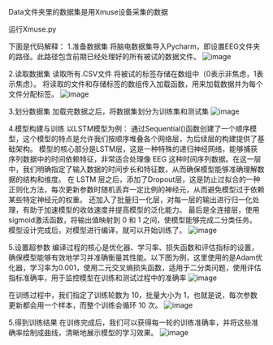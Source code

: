 
Data文件夹里的数据集是用Xmuse设备采集的数据

运行Xmuse.py

下面是代码解释：
1.准备数据集
将脑电数据集导入Pycharm，即设置EEG文件夹的路径。此路径包含前期已经处理好的所有被试的数据文件。
![image](https://github.com/user-attachments/assets/eeb9c749-e55e-4da4-a3c0-d171e10994c7)

2.读取数据集
读取所有.CSV文件
将被试的标签存储在数组中（0表示非焦虑，1表示焦虑）。
将读取的文件和存储标签的数组传入加载函数，用来加载数据并为每个文件分配标签。
![image](https://github.com/user-attachments/assets/2f242130-d408-4f8c-882e-570e238a410a)

3.划分数据集
加载完数据之后，将数据集划分为训练集和测试集
![image](https://github.com/user-attachments/assets/9f92bba0-735f-4dbd-a172-b4d1849623b0)

4.模型构建与训练
以LSTM模型为例：
通过Sequential()函数创建了一个顺序模型，这个模型的特点是允许我们按顺序堆叠各个网络层，为后续层的构建提供了基础架构。
模型的核心部分是LSTM层，这是一种特殊的递归神经网络，能够捕获序列数据中的时间依赖特征，非常适合处理像 EEG 这种时间序列数据。在这一层中，我们明确指定了输入数据的时间步长和特征数，从而确保模型能够准确理解数据的结构和维度。
在 LSTM 层之后，添加了Dropout层，这是防止过拟合的一种正则化方法，每次更新参数时随机丢弃一定比例的神经元，从而避免模型过于依赖某些特定神经元的权重。
还加入了批量归一化层，对每一层的输出进行归一化处理，有助于加速模型的收敛速度并提高模型的泛化能力。
最后是全连接层，使用sigmoid激活函数，将输出值映射到 0 和 1 之间，使模型能够完成二分类任务。
模型设计完成后，对模型进行编译，就可以开始训练了。
![image](https://github.com/user-attachments/assets/52d2e055-5282-46e9-8baf-a6bc4646e30a)

5.设置超参数
编译过程的核心是优化器、学习率、损失函数和评估指标的设置，确保模型能够有效地学习并准确衡量其性能。以下图为例，这里使用的是Adam优化器，学习率为0.001，使用二元交叉熵损失函数，适用于二分类问题，使用评估指标准确率，用于监控模型在训练和测试过程中的准确率
![image](https://github.com/user-attachments/assets/60cf55e3-9a32-41d7-8c6d-74076598dd3a)

在训练过程中，我们指定了训练轮数为 10，批量大小为 1，也就是说，每次参数更新都会用一个样本，而整个训练会循环 10 次。
![image](https://github.com/user-attachments/assets/819661ff-dcda-426d-b152-ad5a32f73356)

5.得到训练结果
在训练完成后，我们可以获得每一轮的训练准确率，并将这些准确率绘制成曲线，清晰地展示模型的学习效果。
![image](https://github.com/user-attachments/assets/e15c0863-295c-4ddb-b5e0-36b73664a343)
